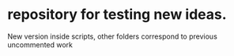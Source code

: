 # repository for testing new ideas. 
New version inside scripts, other folders correspond to previous uncommented work
